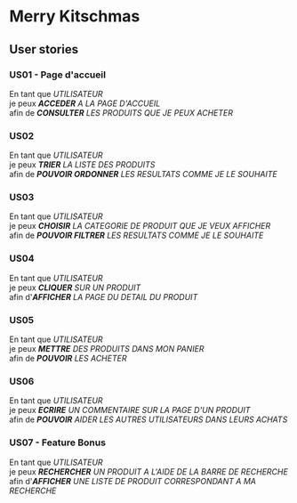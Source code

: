 # Merry Kitschmas
## User stories
### US01 - Page d'accueil
En tant que _UTILISATEUR_  
je peux _**ACCEDER** A LA PAGE D'ACCUEIL_  
afin de _**CONSULTER** LES PRODUITS QUE JE PEUX ACHETER_  

### US02
En tant que _UTILISATEUR_  
je peux _**TRIER** LA LISTE DES PRODUITS_  
afin de _**POUVOIR ORDONNER** LES RESULTATS COMME JE LE SOUHAITE_  

### US03
En tant que _UTILISATEUR_  
je peux _**CHOISIR** LA CATEGORIE DE PRODUIT QUE JE VEUX AFFICHER_  
afin de _**POUVOIR FILTRER** LES RESULTATS COMME JE LE SOUHAITE_  

### US04
En tant que _UTILISATEUR_  
je peux _**CLIQUER** SUR UN PRODUIT_  
afin d'_**AFFICHER** LA PAGE DU DETAIL DU PRODUIT_  

### US05
En tant que _UTILISATEUR_  
je peux _**METTRE** DES PRODUITS DANS MON PANIER_  
afin de _**POUVOIR** LES ACHETER_  

### US06
En tant que _UTILISATEUR_  
je peux _**ECRIRE** UN COMMENTAIRE SUR LA PAGE D'UN PRODUIT_  
afin de _**POUVOIR** AIDER LES AUTRES UTILISATEURS DANS LEURS ACHATS_  

### US07 - Feature Bonus
En tant que _UTILISATEUR_  
je peux _**RECHERCHER** UN PRODUIT A L'AIDE DE LA BARRE DE RECHERCHE_  
afin d'_**AFFICHER** UNE LISTE DE PRODUIT CORRESPONDANT A MA RECHERCHE_  
